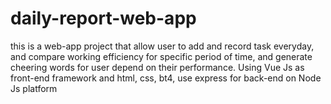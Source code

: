# daily-report-web-app
this is a web-app project that allow user to add and record task everyday, and compare working efficiency for specific period of time, and generate cheering words for user depend on their performance. Using Vue Js as front-end framework and html, css, bt4, use express for back-end on Node Js platform
